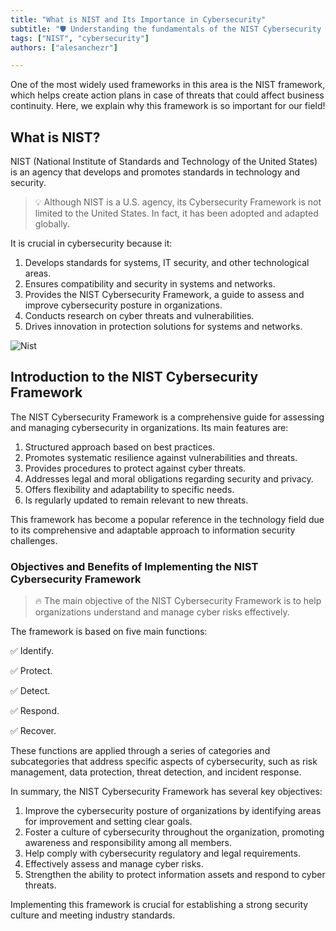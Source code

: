 ```yaml
---
title: "What is NIST and Its Importance in Cybersecurity"
subtitle: "🛡️ Understanding the fundamentals of the NIST Cybersecurity Framework, its importance in information security management, and its implementation"
tags: ["NIST", "cybersecurity"]
authors: ["alesanchezr"]

---
```


One of the most widely used frameworks in this area is the NIST framework, which helps create action plans in case of threats that could affect business continuity. Here, we explain why this framework is so important for our field!

## What is NIST?

NIST (National Institute of Standards and Technology of the United States) is an agency that develops and promotes standards in technology and security.

> 💡 Although NIST is a U.S. agency, its Cybersecurity Framework is not limited to the United States. In fact, it has been adopted and adapted globally.

It is crucial in cybersecurity because it:

1. Develops standards for systems, IT security, and other technological areas.
2. Ensures compatibility and security in systems and networks.
3. Provides the NIST Cybersecurity Framework, a guide to assess and improve cybersecurity posture in organizations.
4. Conducts research on cyber threats and vulnerabilities.
5. Drives innovation in protection solutions for systems and networks.

![Nist](https://raw.githubusercontent.com/4GeeksAcademy/cybersecurity-syllabus/main/assets/nist.png)

## Introduction to the NIST Cybersecurity Framework

The NIST Cybersecurity Framework is a comprehensive guide for assessing and managing cybersecurity in organizations. Its main features are:

1. Structured approach based on best practices.
2. Promotes systematic resilience against vulnerabilities and threats.
3. Provides procedures to protect against cyber threats.
4. Addresses legal and moral obligations regarding security and privacy.
5. Offers flexibility and adaptability to specific needs.
6. Is regularly updated to remain relevant to new threats.

This framework has become a popular reference in the technology field due to its comprehensive and adaptable approach to information security challenges.

### Objectives and Benefits of Implementing the NIST Cybersecurity Framework

> 🔥 The main objective of the NIST Cybersecurity Framework is to help organizations understand and manage cyber risks effectively.

The framework is based on five main functions:

✅ Identify.

✅ Protect.

✅ Detect.

✅ Respond.

✅ Recover.

These functions are applied through a series of categories and subcategories that address specific aspects of cybersecurity, such as risk management, data protection, threat detection, and incident response.

In summary, the NIST Cybersecurity Framework has several key objectives:

1. Improve the cybersecurity posture of organizations by identifying areas for improvement and setting clear goals.
2. Foster a culture of cybersecurity throughout the organization, promoting awareness and responsibility among all members.
3. Help comply with cybersecurity regulatory and legal requirements.
4. Effectively assess and manage cyber risks.
5. Strengthen the ability to protect information assets and respond to cyber threats.

Implementing this framework is crucial for establishing a strong security culture and meeting industry standards.